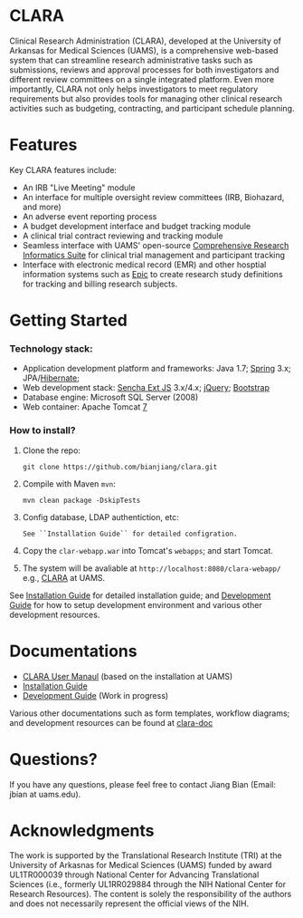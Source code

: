 CLARA
=====

Clinical Research Administration (CLARA), developed at the University of Arkansas for Medical Sciences (UAMS), is a comprehensive web-based system that can streamline research administrative tasks such as submissions, reviews and approval processes for both investigators and different review committees on a single integrated platform. Even more importantly, CLARA not only helps investigators to meet regulatory requirements but also provides tools for managing other clinical research activities such as budgeting, contracting, and participant schedule planning.

Features
=====
Key CLARA features include:

* An IRB "Live Meeting" module
* An interface for multiple oversight review committees (IRB, Biohazard, and more)
* An adverse event reporting process
* A budget development interface and budget tracking module
* A clinical trial contract reviewing and tracking module
* Seamless interface with UAMS' open-source [Comprehensive Research Informatics Suite](http://tri.uams.edu/research-resources-services-directory/biomedical-informatics-data-services/clinical-trials-management/) for clinical trial management and participant tracking
* Interface with electronic medical record (EMR) and other hosptial information systems such as [Epic](www.epic.com/) to create research study definitions for tracking and billing research subjects.

Getting Started
=====
### Technology stack:
* Application development platform and frameworks: Java 1.7; [Spring](http://spring.io/) 3.x; JPA/[Hibernate](http://hibernate.org/); 
* Web development stack: [Sencha Ext JS](https://www.sencha.com/products/extjs/) 3.x/4.x; [jQuery](http://jquery.com/); [Bootstrap](http://getbootstrap.com/)
* Database engine: Microsoft SQL Server (2008)   
* Web container: Apache Tomcat [7](http://tomcat.apache.org/tomcat-7.0-doc/index.html)

### How to install?

1. Clone the repo:

    ```
    git clone https://github.com/bianjiang/clara.git
    ```
    
2. Compile with Maven `mvn`:
    
    ```
    mvn clean package -DskipTests
    ```

3. Config database, LDAP authentiction, etc:
    
    ```
    See ``Installation Guide`` for detailed configration.
    ```

4. Copy the `clar-webapp.war` into Tomcat's `webapps`; and start Tomcat.
5. The system will be avaliable at `http://localhost:8080/clara-webapp/` e.g., [CLARA](https://clara.uams.edu/) at UAMS.

See [Installation Guide](clara-doc/InstallationGuide.md) for detailed installation guide; and [Development Guide](clara-doc/DevelopmentGuide.md) for how to setup development environment and various other development resources.

Documentations
=====

* [CLARA User Manaul](https://clara.uams.edu/wiki/doku.php?id=start) (based on the installation at UAMS)
* [Installation Guide](clara-doc/InstallationGuide.md)
* [Development Guide](clara-doc/DevelopmentGuide.md) (Work in progress)

Various other documentations such as form templates, workflow diagrams; and development resources can be found at [clara-doc](clara-doc/)

Questions?
=====
If you have any questions, please feel free to contact Jiang Bian (Email: jbian at uams.edu).

Acknowledgments
=====
The work is supported by the Translational Research Institute (TRI) at the University of Arkasnas for Medical Sciences (UAMS) funded by award UL1TR000039 through National Center for Advancing Translational Sciences (i.e., formerly UL1RR029884 through the NIH National Center for Research Resources). The content is solely the responsibility of the authors and does not necessarily represent the official views of the NIH.

